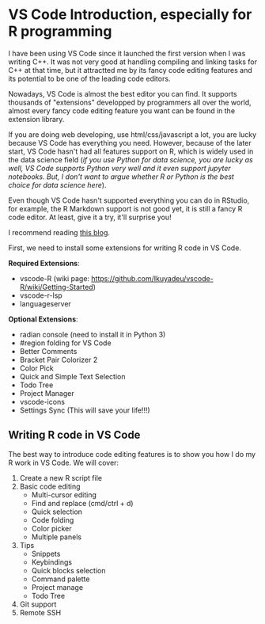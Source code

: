 # VS Code Introduction, especially for R programming

I have been using VS Code since it launched the first version when I was writing C++. It was not very good at handling compiling and linking tasks for C++ at that time, but it attractted me by its fancy code editing features and its potential to be one of the leading code editors.

Nowadays, VS Code is almost the best editor you can find. It supports thousands of "extensions" developped by programmers all over the world, almost every fancy code editing feature you want can be found in the extension library. 

If you are doing web developing, use html/css/javascript a lot, you are lucky because VS Code has everything you need. However, because of the later start, VS Code hasn't had all features support on R, which is widely used in the data science field (*if you use Python for data science, you are lucky as well, VS Code supports Python very well and it even support jupyter notebooks. But, I don't want to argue whether R or Python is the best choice for data science here*).

Even though VS Code hasn't supported everything you can do in RStudio, for example, the R Markdown support is not good yet, it is still a fancy R code editor. At least, give it a try, it'll surprise you!

I recommend reading [this blog](https://renkun.me/2019/12/11/writing-r-in-vscode-a-fresh-start/).

First, we need to install some extensions for writing R code in VS Code.

**Required Extensions**:
* vscode-R (wiki page: https://github.com/Ikuyadeu/vscode-R/wiki/Getting-Started)
* vscode-r-lsp
* languageserver

**Optional Extensions**:
* radian console (need to install it in Python 3)
* #region folding for VS Code
* Better Comments
* Bracket Pair Colorizer 2
* Color Pick
* Quick and Simple Text Selection
* Todo Tree
* Project Manager
* vscode-icons
* Settings Sync (This will save your life!!!)

## Writing R code in VS Code

The best way to introduce code editing features is to show you how I do my R work in VS Code. We will cover:
1. Create a new R script file
2. Basic code editing
   * Multi-cursor editing
   * Find and replace (cmd/ctrl + d)
   * Quick selection
   * Code folding
   * Color picker
   * Multiple panels
3. Tips
   * Snippets
   * Keybindings
   * Quick blocks selection
   * Command palette
   * Project manage
   * Todo Tree
4. Git support
5. Remote SSH
